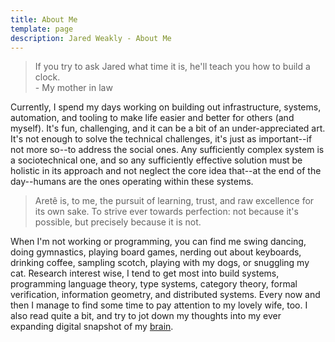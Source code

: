 ```yaml
---
title: About Me
template: page
description: Jared Weakly - About Me
---
```


> If you try to ask Jared what time it is, he'll teach you how to build a clock.  
> \- My mother in law

Currently, I spend my days working on building out infrastructure, systems, automation, and tooling to make life easier and better for others (and myself).
It's fun, challenging, and it can be a bit of an under-appreciated art.
It's not enough to solve the technical challenges, it's just as important--if not more so--to address the social ones.
Any sufficiently complex system is a sociotechnical one, and so any sufficiently effective solution must be holistic in its approach and not neglect the core idea that--at the end of the day--humans are the ones operating within these systems.

> Aretê is, to me, the pursuit of learning, trust, and raw excellence for its own sake.
> To strive ever towards perfection: not because it's possible, but precisely because it is not.

When I'm not working or programming, you can find me swing dancing, doing gymnastics, playing board games, nerding out about keyboards, drinking coffee, sampling scotch, playing with my dogs, or snuggling my cat.
Research interest wise, I tend to get most into build systems, programming language theory, type systems, category theory, formal verification, information geometry, and distributed systems.
Every now and then I manage to find some time to pay attention to my lovely wife, too.
I also read quite a bit, and try to jot down my thoughts into my ever expanding digital snapshot of my [brain](https://brain.jaredweakly.com).
